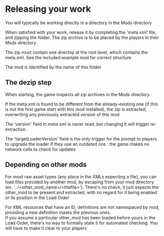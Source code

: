 # Releasing your work

You will typically be working directly in a directory in the Mods directory

When satisfied with your work, release it by completing the 'meta.xml' file, and
zipping the folder.
The zip archive is to be placed by the players in their Mods directory

The zip must contain one directoy at the root level, which contains the
meta.xml. See the included example mod for correct structure

The mod is identified by the name of this folder

## The dezip step

When starting, the game inspects all zip archives in the Mods directory

If the meta.xml is found to be different from the already-existing one (if this
is not the first game start with this mod installed), the zip is extracted,
overwriting any previously extracted version of this mod

The 'version' field in meta.xml is never read, but changing it will trigger
re-extraction

The 'targetLoaderVersion' field is the only trigger for the prompt to players
to upgrade the loader if they use an outdated one :
the game makes no network calls to check for updates

## Depending on other mods

For most raw asset types (any place in the XMLs expecting a file),
you can load files provided by another mod, by escaping
from your mod directory (ex. '../&lt;other\_mod\_name&gt;/&lt;thefile&gt;').
There's no check, it just expects the other\_mod to be present and extracted,
with no regard for it being enabled or its position in the Load Order

For XML resources that have an ID, definitions are not namespaced by mod,
providing a new definition masks the previous ones.  
If you assume a particular other\_mod has been loaded before yours in the Load
Order, there's no way to formally state it for automated checking. You will have to
make it clear to your players
